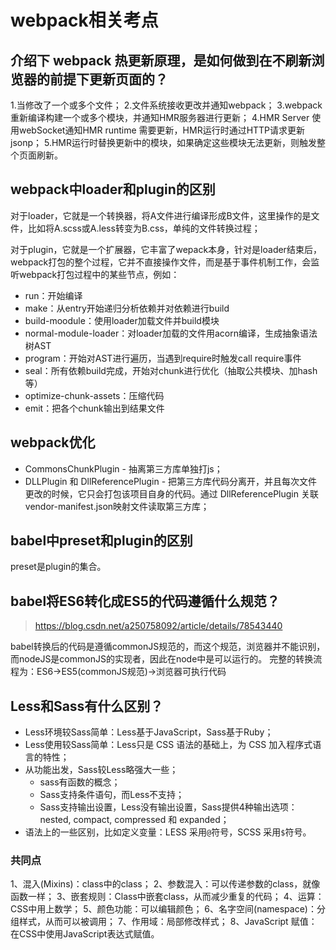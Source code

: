 
# webpack相关考点

## 介绍下 webpack 热更新原理，是如何做到在不刷新浏览器的前提下更新页面的？
1.当修改了一个或多个文件；
2.文件系统接收更改并通知webpack；
3.webpack重新编译构建一个或多个模块，并通知HMR服务器进行更新；
4.HMR Server 使用webSocket通知HMR runtime 需要更新，HMR运行时通过HTTP请求更新jsonp；
5.HMR运行时替换更新中的模块，如果确定这些模块无法更新，则触发整个页面刷新。

## webpack中loader和plugin的区别
对于loader，它就是一个转换器，将A文件进行编译形成B文件，这里操作的是文件，比如将A.scss或A.less转变为B.css，单纯的文件转换过程；

对于plugin，它就是一个扩展器，它丰富了wepack本身，针对是loader结束后，webpack打包的整个过程，它并不直接操作文件，而是基于事件机制工作，会监听webpack打包过程中的某些节点，例如：

* run：开始编译
* make：从entry开始递归分析依赖并对依赖进行build
* build-moodule：使用loader加载文件并build模块
* normal-module-loader：对loader加载的文件用acorn编译，生成抽象语法树AST
* program：开始对AST进行遍历，当遇到require时触发call require事件
* seal：所有依赖build完成，开始对chunk进行优化（抽取公共模块、加hash等）
* optimize-chunk-assets：压缩代码
* emit：把各个chunk输出到结果文件


## webpack优化
* CommonsChunkPlugin - 抽离第三方库单独打js；
* DLLPlugin 和 DllReferencePlugin - 把第三方库代码分离开，并且每次文件更改的时候，它只会打包该项目自身的代码。通过 DllReferencePlugin 关联 vendor-manifest.json映射文件读取第三方库；

## babel中preset和plugin的区别
preset是plugin的集合。

## babel将ES6转化成ES5的代码遵循什么规范？
> https://blog.csdn.net/a250758092/article/details/78543440

babel转换后的代码是遵循commonJS规范的，而这个规范，浏览器并不能识别，而nodeJS是commonJS的实现者，因此在node中是可以运行的。
完整的转换流程为：ES6->ES5(commonJS规范)->浏览器可执行代码


## Less和Sass有什么区别？
* Less环境较Sass简单：Less基于JavaScript，Sass基于Ruby；
* Less使用较Sass简单：Less只是 CSS 语法的基础上，为 CSS 加入程序式语言的特性；
* 从功能出发，Sass较Less略强大一些；
    - sass有函数的概念；
    - Sass支持条件语句，而Less不支持；
    - Sass支持输出设置，Less没有输出设置，Sass提供4种输出选项：nested, compact, compressed 和 expanded；
* 语法上的一些区别，比如定义变量：LESS 采用`@`符号，SCSS 采用`$`符号。

### 共同点
1、混入(Mixins)：class中的class；
2、参数混入：可以传递参数的class，就像函数一样；
3、嵌套规则：Class中嵌套class，从而减少重复的代码；
4、运算：CSS中用上数学；
5、颜色功能：可以编辑颜色；
6、名字空间(namespace)：分组样式，从而可以被调用；
7、作用域：局部修改样式；
8、JavaScript 赋值：在CSS中使用JavaScript表达式赋值。